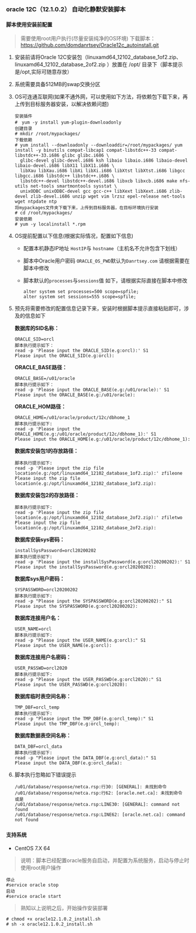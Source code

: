 ### oracle 12C（12.1.0.2） 自动化静默安装脚本

#### 脚本使用安装前配置

> 需要使用root用户执行(尽量安装纯净的OS环境)
> 下载脚本：https://github.com/domdanrtsey/Oracle12c_autoinstall.git

1. 安装前请将Oracle 12C安装包（linuxamd64_12102_database_1of2.zip、 linuxamd64_12102_database_2of2.zip ）放置在 /opt/ 目录下（脚本提示是/opt,实际可随意存放）

2. 系统需要具备512MB的swap交换分区

3. OS可连通互联网(如果不通外网，可以使用如下方法，将依赖包下载下来，再上传到目标服务器安装，以解决依赖问题)

   ```shell
   安装插件
   #　yum -y install yum-plugin-downloadonly
   创建目录
   # mkdir /root/mypackages/
   下载依赖
   # yum install --downloadonly --downloaddir=/root/mypackages/ yum install -y binutils compat-libcap1 compat-libstdc++-33 compat-libstdc++-33.i686 glibc glibc.i686 \
     glibc-devel glibc-devel.i686 ksh libaio libaio.i686 libaio-devel libaio-devel.i686 libX11 libX11.i686 \
     libXau libXau.i686 libXi libXi.i686 libXtst libXtst.i686 libgcc libgcc.i686 libstdc++ libstdc++.i686 \
     libstdc++-devel libstdc++-devel.i686 libxcb libxcb.i686 make nfs-utils net-tools smartmontools sysstat \
     unixODBC unixODBC-devel gcc gcc-c++ libXext libXext.i686 zlib-devel zlib-devel.i686 unzip wget vim lrzsz epel-release net-tools wget ntpdate ntp
   将mypackages文件夹下载下来，上传到目标服务器，在目标环境执行安装
   # cd /root/mypackages/
   安装依赖
   # yum -y localinstall *.rpm
   ```

   

4. OS提前配置以下信息(根据实际情况，配置如下信息)

   - 配置本机静态IP地址 `HostIP`与 `hostname`（主机名不允许包含下划线）

   - 脚本中Oracle用户密码 `ORACLE_OS_PWD`默认为`Danrtsey.com` 请根据需要在脚本中修改

   - 脚本默认的`processes`与`sessions`值 如下，请根据实际直接在脚本中修改

     ```shell
     alter system set processes=500 scope=spfile;
     alter system set sessions=555 scope=spfile;
     ```

     

5. 预先将需要修改的配置信息记录下来，安装时根据脚本提示直接粘贴即可，涉及的信息如下

   **数据库的SID名称：**

   ```shell
   ORACLE_SID=orcl
   脚本执行提示如下：
   read -p 'Please input the ORACLE_SID(e.g:orcl):' S1
   Please input the ORACLE_SID(e.g:orcl):
   ```

   **ORACLE_BASE路径：**

   ```shell
   ORACLE_BASE=/u01/oracle
   脚本执行提示如下：
   read -p 'Please input the ORACLE_BASE(e.g:/u01/oracle):' S1
   Please input the ORACLE_BASE(e.g:/u01/oracle):
   ```

   **ORACLE_HOM路径：**

   ```shell
   ORACLE_HOME=/u01/oracle/product/12c/dbhome_1
   脚本执行提示如下:
   read -p 'Please input the ORACLE_HOME(e.g:/u01/oracle/product/12c/dbhome_1):' S1
   Please input the ORACLE_HOME(e.g:/u01/oracle/product/12c/dbhome_1):
   ```

   **数据库安装包1的存放路径：**

   ```shel
   脚本执行提示如下:
   read -p 'Please input the zip file location(e.g:/opt/linuxamd64_12102_database_1of2.zip):' zfileone
   Please input the zip file location(e.g:/opt/linuxamd64_12102_database_1of2.zip):
   ```

   **数据库安装包2的存放路径：**

   ```shell
   脚本执行提示如下:
   read -p 'Please input the zip file location(e.g:/opt/linuxamd64_12102_database_2of2.zip):' zfiletwo
   Please input the zip file location(e.g:/opt/linuxamd64_12102_database_2of2.zip):
   ```

   **数据库安装sys密码：**

   ```shell
   installSysPassword=orcl20200202
   脚本执行提示如下:
   read -p 'Please input the installSysPassword(e.g:orcl20200202):' S1
   Please input the installSysPassword(e.g:orcl20200202):
   ```

   **数据库sys用户密码：**

   ```shell
   SYSPASSWORD=orcl20200202
   脚本执行提示如下:
   read -p "Please input the SYSPASSWORD(e.g:orcl20200202):" S1
   Please input the SYSPASSWORD(e.g:orcl20200202):
   ```

   **数据库连接用户名：**

   ```shell
   USER_NAME=orcl
   脚本执行提示如下:
   read -p "Please input the USER_NAME(e.g:orcl):" S1
   Please input the USER_NAME(e.g:orcl):
   ```

   **数据库连接用户名密码：**

   ```shell
   USER_PASSWD=orcl2020
   脚本执行提示如下:
   read -p "Please input the USER_PASSWD(e.g:orcl2020):" S1
   Please input the USER_PASSWD(e.g:orcl2020):
   ```

   **数据库临时表空间名称：**

   ```shell
   TMP_DBF=orcl_temp
   脚本执行提示如下:
   read -p "Please input the TMP_DBF(e.g:orcl_temp):" S1
   Please input the TMP_DBF(e.g:orcl_temp):
   ```

   **数据库数据表空间名称：**

   ```shell
   DATA_DBF=orcl_data
   脚本执行提示如下:
   read -p "Please input the DATA_DBF(e.g:orcl_data):" S1
   Please input the DATA_DBF(e.g:orcl_data):
   ```

   

6. 脚本执行忽略如下错误提示

   ```shell
   /u01/database/response/netca.rsp:行30: [GENERAL]: 未找到命令
   /u01/database/response/netca.rsp:行62: [oracle.net.ca]: 未找到命令
   或是
   /u01/database/response/netca.rsp:LINE30: [GENERAL]: command not found
   /u01/database/response/netca.rsp:LINE62: [oracle.net.ca]: command not found
   ```


### 

#### 支持系统

- CentOS 7.X 64

> 说明：脚本已经配置oracle服务自启动，并配置为系统服务，启动与停止时使用root用户操作
```shell
停止
#service oracle stop
启动
#service oracle start
```
> 熟知以上说明之后，开始操作安装部署

```shell
# chmod +x oracle12.1.0.2_install.sh
# sh -x oracle12.1.0.2_install.sh
```

